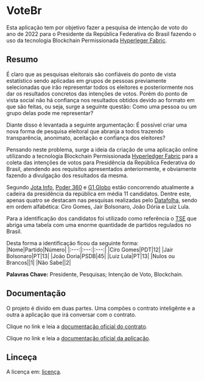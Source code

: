 # __VoteBr__
Esta aplicação tem por objetivo fazer a pesquisa de intenção de voto do ano de 2022 para o Presidente da República Federativa do Brasil fazendo o uso da tecnologia Blockchain Permissionada [Hyperleger Fabric](https://www.hyperledger.org/use/fabric).


## __Resumo__
É claro que as pesquisas eleitorais são confiáveis do ponto de vista estatístico sendo aplicadas em grupos de pessoas previamente selecionadas que irão representar todos os eleitores e posteriormente nos dar os resultados concretos das intenções de votos. Porém do ponto de vista social não há confiança nos resultados obtidos devido ao formato em que são feitas, ou seja, surge a seguinte questão: Como uma pessoa ou um grupo delas pode me representar?

Diante disso é levantada a seguinte argumentação: É possível criar uma nova forma de pesquisa eleitoral que abranja a todos trazendo transparência, anonimato, aceitação e confiança dos eleitores?

Pensando neste problema, surge a ideia da criação de uma aplicação online utilizando a tecnologia Blockchain Permissionada [Hyperledger Fabric](https://www.hyperledger.org/use/fabric) para a coleta das intenções de votos para Presidência da República Federativa do Brasil, atendendo aos requisitos apresentados anteriormente, e obviamente fazendo a divulgação dos resultados da mesma. 

Segundo [Jota Info](https://www.jota.info/eleicoes/candidatos-a-presidencia-em-2022-quem-sao-23032022), [Poder 360](https://www.poder360.com.br/eleicoes/conheca-os-12-pre-candidatos-a-presidencia-da-republica-em-2022/) e [G1 Globo](https://g1.globo.com/politica/noticia/2021/11/29/eleicoes-2022-veja-quem-sao-os-pre-candidatos-a-presidente-ate-o-momento.ghtml) estão concorrendo atualmente a cadeira da presidência da república em média 11 candidatos. Dentre este, apenas quatro se destacam nas pesquisas realizadas pelo [Datafolha](https://www1.folha.uol.com.br/poder/2022/03/datafolha-bolsonaro-ganha-folego-e-marca-26-no-1o-turno-lula-lidera-com-43.shtml), sendo em ordem alfabética: Ciro Gomes, Jair Bolsonaro, João Dória e Luiz Lula.

Para a identificação dos candidatos foi utilizado como referência o [TSE](https://www.tse.jus.br/partidos/partidos-registrados-no-tse) que abriga uma tabela com uma enorme quantidade de partidos regulados no Brasil.

Desta forma a identificação ficou da seguinte forma:
|Nome|Partido|Número|
|:---:|:---:|:---:|
|Ciro Gomes|PDT|12|
|Jair Bolsonaro|PT|13|
|João Doria|PSDB|45|
|Luiz Lula|PT|13|
|Nulos ou Brancos||1|
|Não Sabe||2|

__Palavras Chave:__ Presidente, Pesquisas; Intenção de Voto, Blockchain.


## __Documentação__
O projeto é divido em duas partes. Uma compões o contrato inteligênte e a outra a aplicação que irá conversar com o contrato.

Clique no link e leia a [documentação oficial do contrato](./contract/docs/Index.md).

Clique no link e leia a [documentação oficial da aplicação](./api-contract/docs/Index.md).


## __Linceça__
A licença em: [licença](./LICENSE).